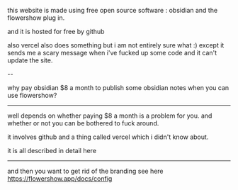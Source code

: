 
this website is made using free open source software :
obsidian and the flowershow plug in.

and it is hosted for free by github

also vercel also does something but i am not entirely sure what :) except it sends me a scary message when i've fucked up some code and it can't update the site.

--



why pay obsidian $8 a month to publish some obsidian notes when you can use flowershow?

---------------------------------------------------------

well depends on whether paying $8 a month is a problem for you.
and whether or not you can be bothered to fuck around.

it involves github and a thing called vercel which i didn't know about.

it is all described in detail here


-----------------------------------------------------------------

and then you want to get rid of the branding
see here
https://flowershow.app/docs/config